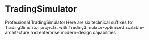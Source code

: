 # TradingSimulator
Professional TradingSimulator Here are six technical suffixes for TradingSimulator projects: with TradingSimulator-optimized scalable-architecture and enterprise modern-design capabilities
